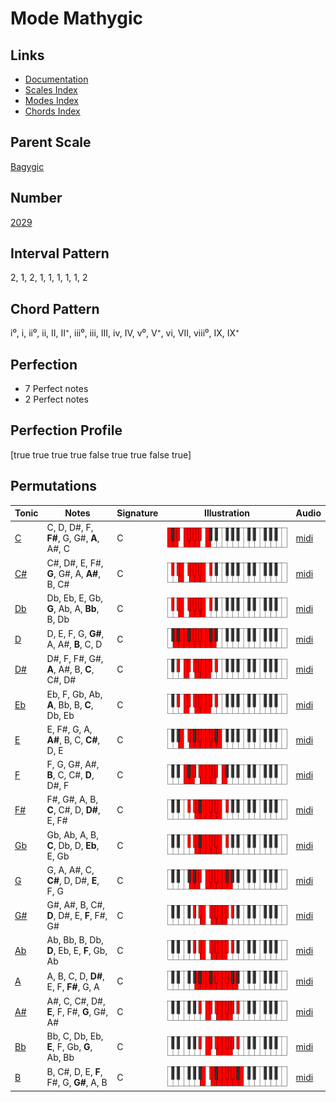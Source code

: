 # Mode Mathygic

## Links

- [Documentation](index.md)
- [Scales Index](Scales.md)
- [Modes Index](Modes.md)
- [Chords Index](Chords.md)

## Parent Scale

[Bagygic](ScaleBagygic.md)

## Number

[2029](https://ianring.com/musictheory/scales/2029)

## Interval Pattern

2, 1, 2, 1, 1, 1, 1, 1, 2

## Chord Pattern

i⁰, i, ii⁰, ii, II, II⁺, iii⁰, iii, III, iv, IV, v⁰, V⁺, vi, VII, viii⁰, IX, IX⁺

## Perfection

- 7 Perfect notes
- 2 Perfect notes

## Perfection Profile

[true true true true false true true false true]

## Permutations

| Tonic | Notes | Signature | Illustration | Audio |
|-------|-------|-----------|--------------|-------|
| [C](ModeCNaturalMathygic.md) | C, D, D#, F, **F#**, G, G#, **A**, A#, C | C | ![CNaturalMathygic](ModeCNaturalMathygic.png) | [midi](https://github.com/edipermadi/music/blob/main/docs/ModeCNaturalMathygic.mid?raw=true) |
| [C#](ModeCSharpMathygic.md) | C#, D#, E, F#, **G**, G#, A, **A#**, B, C# | C | ![CSharpMathygic](ModeCSharpMathygic.png) | [midi](https://github.com/edipermadi/music/blob/main/docs/ModeCSharpMathygic.mid?raw=true) |
| [Db](ModeDFlatMathygic.md) | Db, Eb, E, Gb, **G**, Ab, A, **Bb**, B, Db | C | ![DFlatMathygic](ModeDFlatMathygic.png) | [midi](https://github.com/edipermadi/music/blob/main/docs/ModeDFlatMathygic.mid?raw=true) |
| [D](ModeDNaturalMathygic.md) | D, E, F, G, **G#**, A, A#, **B**, C, D | C | ![DNaturalMathygic](ModeDNaturalMathygic.png) | [midi](https://github.com/edipermadi/music/blob/main/docs/ModeDNaturalMathygic.mid?raw=true) |
| [D#](ModeDSharpMathygic.md) | D#, F, F#, G#, **A**, A#, B, **C**, C#, D# | C | ![DSharpMathygic](ModeDSharpMathygic.png) | [midi](https://github.com/edipermadi/music/blob/main/docs/ModeDSharpMathygic.mid?raw=true) |
| [Eb](ModeEFlatMathygic.md) | Eb, F, Gb, Ab, **A**, Bb, B, **C**, Db, Eb | C | ![EFlatMathygic](ModeEFlatMathygic.png) | [midi](https://github.com/edipermadi/music/blob/main/docs/ModeEFlatMathygic.mid?raw=true) |
| [E](ModeENaturalMathygic.md) | E, F#, G, A, **A#**, B, C, **C#**, D, E | C | ![ENaturalMathygic](ModeENaturalMathygic.png) | [midi](https://github.com/edipermadi/music/blob/main/docs/ModeENaturalMathygic.mid?raw=true) |
| [F](ModeFNaturalMathygic.md) | F, G, G#, A#, **B**, C, C#, **D**, D#, F | C | ![FNaturalMathygic](ModeFNaturalMathygic.png) | [midi](https://github.com/edipermadi/music/blob/main/docs/ModeFNaturalMathygic.mid?raw=true) |
| [F#](ModeFSharpMathygic.md) | F#, G#, A, B, **C**, C#, D, **D#**, E, F# | C | ![FSharpMathygic](ModeFSharpMathygic.png) | [midi](https://github.com/edipermadi/music/blob/main/docs/ModeFSharpMathygic.mid?raw=true) |
| [Gb](ModeGFlatMathygic.md) | Gb, Ab, A, B, **C**, Db, D, **Eb**, E, Gb | C | ![GFlatMathygic](ModeGFlatMathygic.png) | [midi](https://github.com/edipermadi/music/blob/main/docs/ModeGFlatMathygic.mid?raw=true) |
| [G](ModeGNaturalMathygic.md) | G, A, A#, C, **C#**, D, D#, **E**, F, G | C | ![GNaturalMathygic](ModeGNaturalMathygic.png) | [midi](https://github.com/edipermadi/music/blob/main/docs/ModeGNaturalMathygic.mid?raw=true) |
| [G#](ModeGSharpMathygic.md) | G#, A#, B, C#, **D**, D#, E, **F**, F#, G# | C | ![GSharpMathygic](ModeGSharpMathygic.png) | [midi](https://github.com/edipermadi/music/blob/main/docs/ModeGSharpMathygic.mid?raw=true) |
| [Ab](ModeAFlatMathygic.md) | Ab, Bb, B, Db, **D**, Eb, E, **F**, Gb, Ab | C | ![AFlatMathygic](ModeAFlatMathygic.png) | [midi](https://github.com/edipermadi/music/blob/main/docs/ModeAFlatMathygic.mid?raw=true) |
| [A](ModeANaturalMathygic.md) | A, B, C, D, **D#**, E, F, **F#**, G, A | C | ![ANaturalMathygic](ModeANaturalMathygic.png) | [midi](https://github.com/edipermadi/music/blob/main/docs/ModeANaturalMathygic.mid?raw=true) |
| [A#](ModeASharpMathygic.md) | A#, C, C#, D#, **E**, F, F#, **G**, G#, A# | C | ![ASharpMathygic](ModeASharpMathygic.png) | [midi](https://github.com/edipermadi/music/blob/main/docs/ModeASharpMathygic.mid?raw=true) |
| [Bb](ModeBFlatMathygic.md) | Bb, C, Db, Eb, **E**, F, Gb, **G**, Ab, Bb | C | ![BFlatMathygic](ModeBFlatMathygic.png) | [midi](https://github.com/edipermadi/music/blob/main/docs/ModeBFlatMathygic.mid?raw=true) |
| [B](ModeBNaturalMathygic.md) | B, C#, D, E, **F**, F#, G, **G#**, A, B | C | ![BNaturalMathygic](ModeBNaturalMathygic.png) | [midi](https://github.com/edipermadi/music/blob/main/docs/ModeBNaturalMathygic.mid?raw=true) |
